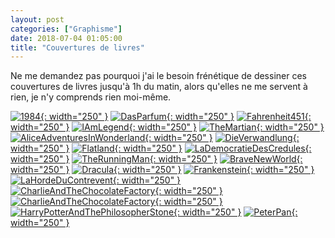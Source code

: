 ```yaml
---
layout: post
categories: ["Graphisme"]
date: 2018-07-04 01:05:00
title: "Couvertures de livres"
---
```


Ne me demandez pas pourquoi j'ai le besoin frénétique de dessiner ces
couvertures de livres jusqu'à 1h du matin, alors qu'elles ne me servent
à rien, je n'y comprends rien moi-même.

[![1984](/assets/images/dessins_couv/yeK-1984.webp){: width="250" }](/assets/images/dessins_couv/yeK-1984.webp)
[![DasParfum](/assets/images/dessins_couv/yeK-DasParfum.webp){: width="250" }](/assets/images/dessins_couv/yeK-DasParfum.webp)
[![Fahrenheit451](/assets/images/dessins_couv/yeK-Fahrenheit451.webp){: width="250" }](/assets/images/dessins_couv/yeK-Fahrenheit451.webp)
[![IAmLegend](/assets/images/dessins_couv/yeK-IAmLegend.webp){: width="250" }](/assets/images/dessins_couv/yeK-IAmLegend.webp)
[![TheMartian](/assets/images/dessins_couv/yeK-TheMartian.webp){: width="250" }](/assets/images/dessins_couv/yeK-TheMartian.webp)
[![AliceAdventuresInWonderland](/assets/images/dessins_couv/yeK-AliceAdventuresInWonderland.webp){: width="250" }](/assets/images/dessins_couv/yeK-AliceAdventuresInWonderland.webp)
[![DieVerwandlung](/assets/images/dessins_couv/yeK-DieVerwandlung.webp){: width="250" }](/assets/images/dessins_couv/yeK-DieVerwandlung.webp)
[![Flatland](/assets/images/dessins_couv/yeK-Flatland.webp){: width="250" }](/assets/images/dessins_couv/yeK-Flatland.webp)
[![LaDemocratieDesCredules](/assets/images/dessins_couv/yeK-LaDemocratieDesCredules.webp){: width="250" }](/assets/images/dessins_couv/yeK-LaDemocratieDesCredules.webp)
[![TheRunningMan](/assets/images/dessins_couv/yeK-TheRunningMan.webp){: width="250" }](/assets/images/dessins_couv/yeK-TheRunningMan.webp)
[![BraveNewWorld](/assets/images/dessins_couv/yeK-BraveNewWorld.webp){: width="250" }](/assets/images/dessins_couv/yeK-BraveNewWorld.webp)
[![Dracula](/assets/images/dessins_couv/yeK-Dracula.webp){: width="250" }](/assets/images/dessins_couv/yeK-Dracula.webp)
[![Frankenstein](/assets/images/dessins_couv/yeK-Frankenstein.webp){: width="250" }](/assets/images/dessins_couv/yeK-Frankenstein.webp)
[![LaHordeDuContrevent](/assets/images/dessins_couv/yeK-LaHordeDuContrevent.webp){: width="250" }](/assets/images/dessins_couv/yeK-LaHordeDuContrevent.webp)
[![CharlieAndTheChocolateFactory](/assets/images/dessins_couv/yeK-CharlieAndTheChocolateFactory.webp){: width="250" }](/assets/images/dessins_couv/yeK-CharlieAndTheChocolateFactory.webp)
[![CharlieAndTheChocolateFactory](/assets/images/dessins_couv/yeK-Eldorado.webp){: width="250" }](/assets/images/dessins_couv/yeK-Eldorado.webp)
[![HarryPotterAndThePhilosopherStone](/assets/images/dessins_couv/yeK-HarryPotterAndThePhilosopherStone.webp){: width="250" }](/assets/images/dessins_couv/yeK-HarryPotterAndThePhilosopherStone.webp)
[![PeterPan](/assets/images/dessins_couv/yeK-PeterPan.webp){: width="250" }](/assets/images/dessins_couv/yeK-PeterPan.webp)

